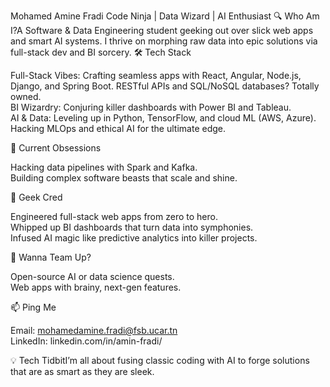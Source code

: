 Mohamed Amine Fradi
Code Ninja | Data Wizard | AI Enthusiast
🔍 Who Am I?A Software & Data Engineering student geeking out over slick web apps and smart AI systems. I thrive on morphing raw data into epic solutions via full-stack dev and BI sorcery.
🛠️ Tech Stack  

Full-Stack Vibes: Crafting seamless apps with React, Angular, Node.js, Django, and Spring Boot. RESTful APIs and SQL/NoSQL databases? Totally owned.  
BI Wizardry: Conjuring killer dashboards with Power BI and Tableau.  
AI & Data: Leveling up in Python, TensorFlow, and cloud ML (AWS, Azure). Hacking MLOps and ethical AI for the ultimate edge.

🧠 Current Obsessions  

Hacking data pipelines with Spark and Kafka.  
Building complex software beasts that scale and shine.

💼 Geek Cred  

Engineered full-stack web apps from zero to hero.  
Whipped up BI dashboards that turn data into symphonies.  
Infused AI magic like predictive analytics into killer projects.

🤝 Wanna Team Up?  

Open-source AI or data science quests.  
Web apps with brainy, next-gen features.

📫 Ping Me  

Email: mohamedamine.fradi@fsb.ucar.tn  
LinkedIn: linkedin.com/in/amin-fradi/

💡 Tech TidbitI’m all about fusing classic coding with AI to forge solutions that are as smart as they are sleek.
